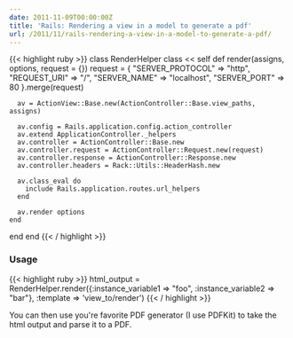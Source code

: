 ```yaml
---
date: 2011-11-09T00:00:00Z
title: 'Rails: Rendering a view in a model to generate a pdf'
url: /2011/11/rails-rendering-a-view-in-a-model-to-generate-a-pdf/
---
```


{{< highlight ruby >}}
class RenderHelper
  class << self
    def render(assigns, options, request = {})
      request = {
        "SERVER_PROTOCOL" => "http",
        "REQUEST_URI" => "/",
        "SERVER_NAME" => "localhost",
        "SERVER_PORT" => 80
      }.merge(request)

      av = ActionView::Base.new(ActionController::Base.view_paths, assigns)

      av.config = Rails.application.config.action_controller
      av.extend ApplicationController._helpers
      av.controller = ActionController::Base.new
      av.controller.request = ActionController::Request.new(request)
      av.controller.response = ActionController::Response.new
      av.controller.headers = Rack::Utils::HeaderHash.new

      av.class_eval do
        include Rails.application.routes.url_helpers
      end

      av.render options
    end
  end
end
{{< / highlight >}}

### Usage
{{< highlight ruby >}}
 html_output = RenderHelper.render({:instance_variable1 => "foo",
                                                :instance_variable2 => "bar"},
                                                :template => 'view_to/render')
{{< / highlight >}}

You can then use you're favorite PDF generator (I use PDFKit) to take the html output and parse it to a PDF.
